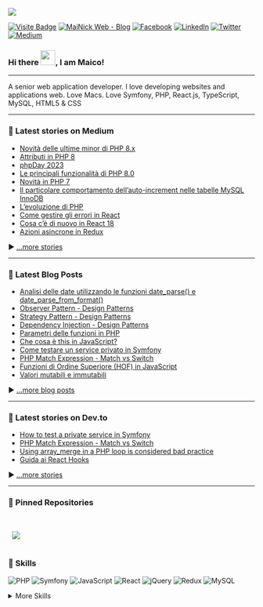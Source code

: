 <!--[![Il mio blog](./assets/profilo.png)](https://www.mainickweb.com)-->

[![](https://visitcount.itsvg.in/api?id=mainick&icon=9&color=0)](https://www.mainickweb.com)


[![Visite Badge](https://badges.pufler.dev/visits/MaiNick/MaiNick)](https://www.mainickweb.com)
[![MaiNick Web - Blog](https://img.shields.io/badge/MaiNickWeb-%231877F2.svg?logo=Dev.to&logoColor=white)](https://www.mainickweb.com)
[![Facebook](https://img.shields.io/badge/Facebook-%231877F2.svg?logo=Facebook&logoColor=white)](https://facebook.com/maico.orazio) 
[![LinkedIn](https://img.shields.io/badge/LinkedIn-%230077B5.svg?logo=linkedin&logoColor=white)](https://linkedin.com/in/maicoorazio) 
[![Twitter](https://img.shields.io/badge/Twitter-%231DA1F2.svg?logo=Twitter&logoColor=white)](https://twitter.com/mainick) 
[![Medium](https://img.shields.io/badge/Medium-12100E?logo=medium&logoColor=white)](https://medium.com/@mainick) 


### Hi there <img src="https://raw.githubusercontent.com/MartinHeinz/MartinHeinz/master/wave.gif" width="30px">, I am Maico!

---

A senior web application developer. I love developing websites and applications web. Love Macs. Love Symfony, PHP, React.js, TypeScript, MySQL, HTML5 & CSS

---

### 📝 Latest stories on Medium

<!-- MEDIUM-STORIES:START -->
- [Novità delle ultime minor di PHP 8.x](https://medium.com/webeetle/novit%C3%A0-delle-ultime-minor-di-php-8-x-555914b8e395?source=rss-6d7da3992557------2)
- [Attributi in PHP 8](https://medium.com/webeetle/attributi-in-php-8-d0670a777f1a?source=rss-6d7da3992557------2)
- [phpDay 2023](https://medium.com/webeetle/phpday-2023-3b4c83d95bc3?source=rss-6d7da3992557------2)
- [Le principali funzionalità di PHP 8.0](https://medium.com/webeetle/le-principali-funzionalit%C3%A0-di-php-8-0-fa880200d8f5?source=rss-6d7da3992557------2)
- [Novità in PHP 7](https://medium.com/webeetle/novit%C3%A0-in-php-7-bb085c6f2e05?source=rss-6d7da3992557------2)
- [Il particolare comportamento dell’auto-increment nelle tabelle MySQL InnoDB](https://medium.com/webeetle/il-particolare-comportamento-dellauto-increment-nelle-tabelle-mysql-innodb-4fd769c340cd?source=rss-6d7da3992557------2)
- [L’evoluzione di PHP](https://medium.com/webeetle/levoluzione-di-php-5301f6402b30?source=rss-6d7da3992557------2)
- [Come gestire gli errori in React](https://medium.com/webeetle/come-gestire-gli-errori-in-react-9c5c1faddbee?source=rss-6d7da3992557------2)
- [Cosa c’è di nuovo in React 18](https://medium.com/webeetle/cosa-c%C3%A8-di-nuovo-in-react-18-d432b8262c7f?source=rss-6d7da3992557------2)
- [Azioni asincrone in Redux](https://medium.com/webeetle/azioni-asincrone-in-redux-1e0d0b0d9c5d?source=rss-6d7da3992557------2)
<!-- MEDIUM-STORIES:END -->

▶ [...more stories](https://medium.com/webeetle)

---

### 📝 Latest Blog Posts

<!-- BLOG-POST-LIST:START -->
- [Analisi delle date utilizzando le funzioni date_parse&lpar;&rpar; e date_parse_from_format&lpar;&rpar;](https://www.mainickweb.com/blog/analisi-delle-date-utilizzando-le-funzioni-date_parse-e-date_parse_from_format)
- [Observer Pattern - Design Patterns](https://www.mainickweb.com/blog/observer-pattern-design-patterns)
- [Strategy Pattern - Design Patterns](https://www.mainickweb.com/blog/strategy-pattern-design-patterns)
- [Dependency Injection - Design Patterns](https://www.mainickweb.com/blog/dependency-injection-design-patterns)
- [Parametri delle funzioni in PHP](https://www.mainickweb.com/blog/parametri-delle-funzioni-in-php)
- [Che cosa è this in JavaScript?](https://www.mainickweb.com/blog/che-cos-e-this-in-javascript)
- [Come testare un service privato in Symfony](https://www.mainickweb.com/blog/come-testare-un-service-privato-in-symfony)
- [PHP Match Expression - Match vs Switch](https://www.mainickweb.com/blog/php-match-expression-match-vs-switch)
- [Funzioni di Ordine Superiore &lpar;HOF&rpar; in JavaScript](https://www.mainickweb.com/blog/funzioni-di-ordine-superiore-in-javascript)
- [Valori mutabili e immutabili](https://www.mainickweb.com/blog/valori-mutabili-e-immutabili)
<!-- BLOG-POST-LIST:END -->

▶ [...more blog posts](https://www.mainickweb.com)

---

### 📝 Latest stories on Dev.to

<!-- DEV-TO-POST-LIST:START -->
- [How to test a private service in Symfony](https://dev.to/mainick/how-to-test-a-private-service-in-symfony-2m91)
- [PHP Match Expression - Match vs Switch](https://dev.to/mainick/php-match-expression-match-vs-switch-3j5b)
- [Using array_merge in a PHP loop is considered bad practice](https://dev.to/mainick/using-arraymerge-in-a-php-loop-is-considered-bad-practice-3bgd)
- [Guida ai React Hooks](https://dev.to/mainick/guida-ai-react-hooks-1aii)
<!-- DEV-TO-POST-LIST:END -->

▶ [...more stories](https://medium.com/webeetle)

---

### 📌 Pinned Repositories

<br>

<a href="https://github.com/braydoncoyer/tailwindcss-v2-dark-mode-template">
  <img align="center" style="margin:1rem 0.5rem" src="https://github-readme-stats.vercel.app/api/pin/?username=mainick&repo=KeycloakClientBundle&title_color=ffffff&text_color=c9cacc&icon_color=337ab7&bg_color=1A2B34" />
</a>

<br>

### 💼 Skills


![PHP](https://img.shields.io/badge/php-%23777BB4.svg?style=for-the-badge&logo=php&logoColor=white)
![Symfony](https://img.shields.io/badge/symfony-%23000000.svg?style=for-the-badge&logo=symfony&logoColor=white)
![JavaScript](https://img.shields.io/badge/javascript-%23323330.svg?style=for-the-badge&logo=javascript&logoColor=%23F7DF1E)
![React](https://img.shields.io/badge/react-%2320232a.svg?style=for-the-badge&logo=react&logoColor=%2361DAFB)
![jQuery](https://img.shields.io/badge/jquery-%230769AD.svg?style=for-the-badge&logo=jquery&logoColor=white)
![Redux](https://img.shields.io/badge/redux-%23593d88.svg?style=for-the-badge&logo=redux&logoColor=white)
![MySQL](https://img.shields.io/badge/mysql-%2300f.svg?style=for-the-badge&logo=mysql&logoColor=white)


<!--
![](https://img.shields.io/badge/Code-TypeScript-informational?style=flat&logo=TypeScript&logoColor=white&color=337ab7)
![](https://img.shields.io/badge/Code-MongoDB-informational?style=flat&logo=MongoDB&logoColor=white&color=337ab7)
-->

<details>
<summary>More Skills</summary>
<br>

![React Router](https://img.shields.io/badge/React_Router-CA4245?style=for-the-badge&logo=react-router&logoColor=white)
![Redux](https://img.shields.io/badge/redux-%23593d88.svg?style=for-the-badge&logo=redux&logoColor=white)
![NodeJS](https://img.shields.io/badge/node.js-6DA55F?style=for-the-badge&logo=node.js&logoColor=white)
![Fastify](https://img.shields.io/badge/fastify-%23000000.svg?style=for-the-badge&logo=fastify&logoColor=white)
![Next JS](https://img.shields.io/badge/Next-black?style=for-the-badge&logo=next.js&logoColor=white)
![MySQL](https://img.shields.io/badge/mysql-%2300f.svg?style=for-the-badge&logo=mysql&logoColor=white)
![CSS3](https://img.shields.io/badge/css3-%231572B6.svg?style=for-the-badge&logo=css3&logoColor=white)
![HTML5](https://img.shields.io/badge/html5-%23E34F26.svg?style=for-the-badge&logo=html5&logoColor=white)
![Bootstrap](https://img.shields.io/badge/bootstrap-%23563D7C.svg?style=for-the-badge&logo=bootstrap&logoColor=white)
![TailwindCSS](https://img.shields.io/badge/tailwindcss-%2338B2AC.svg?style=for-the-badge&logo=tailwind-css&logoColor=white)
![GitHub](https://img.shields.io/badge/GitHub-%2338B2AC.svg?style=for-the-badge&logo=github&logoColor=white)
![GitLab](https://img.shields.io/badge/GitLab-%23E34F26.svg?style=for-the-badge&logo=gitlab&logoColor=white)
![Bitbucket](https://img.shields.io/badge/Bitbucket-%230170FE.svg?style=for-the-badge&logo=bitbucket&logoColor=white)
![Markdown](https://img.shields.io/badge/markdown-%23000000.svg?style=for-the-badge&logo=markdown&logoColor=white)
![Insomnia](https://img.shields.io/badge/Insomnia-black?style=for-the-badge&logo=insomnia&logoColor=5849BE)
![JWT](https://img.shields.io/badge/JWT-black?style=for-the-badge&logo=JSON%20web%20tokens)
![NPM](https://img.shields.io/badge/NPM-%23000000.svg?style=for-the-badge&logo=npm&logoColor=white)
![Yarn](https://img.shields.io/badge/yarn-%232C8EBB.svg?style=for-the-badge&logo=yarn&logoColor=white)
![Apache](https://img.shields.io/badge/apache-%23D42029.svg?style=for-the-badge&logo=apache&logoColor=white)
![Nginx](https://img.shields.io/badge/nginx-%23009639.svg?style=for-the-badge&logo=nginx&logoColor=white)
![Postgres](https://img.shields.io/badge/postgres-%23316192.svg?style=for-the-badge&logo=postgresql&logoColor=white)
![Redis](https://img.shields.io/badge/redis-%23DD0031.svg?style=for-the-badge&logo=redis&logoColor=white)
![SQLite](https://img.shields.io/badge/sqlite-%2307405e.svg?style=for-the-badge&logo=sqlite&logoColor=white)
![Docker](https://img.shields.io/badge/docker-%230db7ed.svg?style=for-the-badge&logo=docker&logoColor=white)
![ElasticSearch](https://img.shields.io/badge/-ElasticSearch-005571?style=for-the-badge&logo=elasticsearch)
![Postman](https://img.shields.io/badge/Postman-FF6C37?style=for-the-badge&logo=postman&logoColor=white)
![Swagger](https://img.shields.io/badge/-Swagger-%23Clojure?style=for-the-badge&logo=swagger&logoColor=white)
![Jira](https://img.shields.io/badge/jira-%230A0FFF.svg?style=for-the-badge&logo=jira&logoColor=white)

</details>

<br>

<!--
<br>

## &#x1f4c8; GitHub Stats

<br>

<a href="https://github.com/MaiNick">
  <img align="center" style="margin:0.5rem" src="https://github-readme-stats.vercel.app/api/top-langs/?username=MaiNick&hide=html,css&title_color=ffffff&text_color=c9cacc&icon_color=337ab7&bg_color=1A2B34" />
</a>

<a href="https://github.com/MaiNick">
  <img align="center" style="margin:0.5rem" src="https://github-readme-stats.vercel.app/api?username=MaiNick&show_icons=true&line_height=27&count_private=true&title_color=ffffff&text_color=c9cacc&icon_color=4AB097&bg_color=1A2B34" alt="Martin's GitHub Stats" />
</a>

<br>
-->
